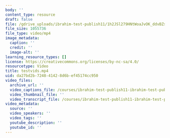 ```yaml
---
body: ''
content_type: resource
draft: false
file: /gdrive_uploads/ibrahim-test-publish11/1h2JSl279HNtWoaJvOK_ddvBZs27hX-MH/testvids.mp4
file_size: 1055736
file_type: video/mp4
image_metadata:
  caption: ''
  credit: ''
  image-alt: ''
learning_resource_types: []
license: https://creativecommons.org/licenses/by-nc-sa/4.0/
resourcetype: Video
title: testvids.mp4
uid: da27bd2b-7248-4142-8d6b-ef45174cc950
video_files:
  archive_url: ''
  video_captions_file: /courses/ibrahim-test-publish11-ibrahim-test-publish11-spring-2023/testvids_captions.vtt
  video_thumbnail_file: ''
  video_transcript_file: /courses/ibrahim-test-publish11-ibrahim-test-publish11-spring-2023/testvids_transcript.pdf
video_metadata:
  source: ''
  video_speakers: ''
  video_tags: ''
  youtube_description: ''
  youtube_id: ''
---
```

